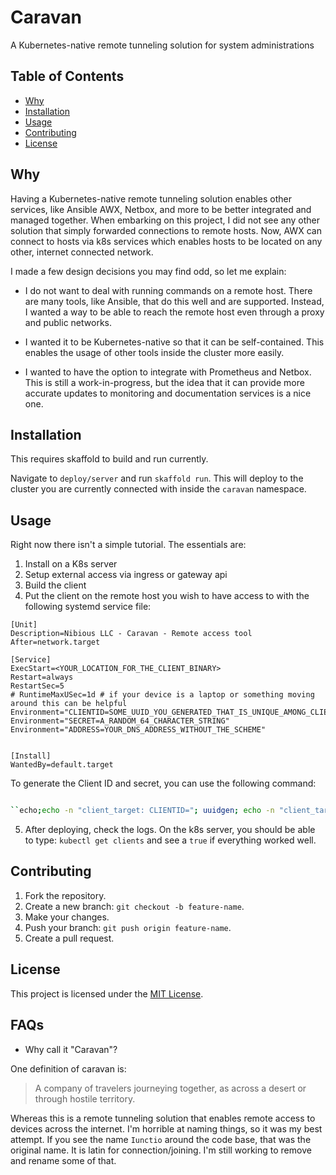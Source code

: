 # Caravan
A Kubernetes-native remote tunneling solution for system administrations 

## Table of Contents

- [Why](#why)
- [Installation](#installation)
- [Usage](#usage)
- [Contributing](#contributing)
- [License](#license)


## Why

Having a Kubernetes-native remote tunneling solution enables other services, like Ansible AWX, Netbox, and more to be better integrated and managed together. When embarking on this project, I did not see any other solution that simply forwarded connections to remote hosts. Now, AWX can connect to hosts via k8s services which enables hosts to be located on any other, internet connected network.

I made a few design decisions you may find odd, so let me explain:

- I do not want to deal with running commands on a remote host. There are many tools, like Ansible, that do this well and are supported. Instead, I wanted a way to be able to reach the remote host even through a proxy and public networks.

- I wanted it to be Kubernetes-native so that it can be self-contained. This enables the usage of other tools inside the cluster more easily. 

- I wanted to have the option to integrate with Prometheus and Netbox. This is still a work-in-progress, but the idea that it can provide more accurate updates to monitoring and documentation services is a nice one.

## Installation

This requires skaffold to build and run currently. 

Navigate to `deploy/server` and run `skaffold run`. This will deploy to the cluster you are currently connected with inside the `caravan` namespace.

## Usage

Right now there isn't a simple tutorial. The essentials are:

1. Install on a K8s server
2. Setup external access via ingress or gateway api
3. Build the client
4. Put the client on the remote host you wish to have access to with the following systemd service file:

```
[Unit]
Description=Nibious LLC - Caravan - Remote access tool
After=network.target

[Service]
ExecStart=<YOUR_LOCATION_FOR_THE_CLIENT_BINARY>
Restart=always
RestartSec=5
# RuntimeMaxUSec=1d # if your device is a laptop or something moving around this can be helpful
Environment="CLIENTID=SOME_UUID_YOU_GENERATED_THAT_IS_UNIQUE_AMONG_CLIENTS" 
Environment="SECRET=A_RANDOM_64_CHARACTER_STRING" 
Environment="ADDRESS=YOUR_DNS_ADDRESS_WITHOUT_THE_SCHEME"


[Install]
WantedBy=default.target
```


To generate the Client ID and secret, you can use the following command:

```bash

``echo;echo -n "client_target: CLIENTID="; uuidgen; echo -n "client_target: SECRET="; < /dev/urandom tr -dc _A-Z-a-z-0-9- | head -c${1:-64};echo;echo;echo;
```

5. After deploying, check the logs. On the k8s server, you should be able to type: `kubectl get clients` and see a `true` if everything worked well.

## Contributing

1. Fork the repository.
2. Create a new branch: `git checkout -b feature-name`.
3. Make your changes.
4. Push your branch: `git push origin feature-name`.
5. Create a pull request.

## License

This project is licensed under the [MIT License](LICENSE).


## FAQs

- Why call it "Caravan"?

One definition of caravan is: 

> A company of travelers journeying together, as across a desert or through hostile territory. 

Whereas this is a remote tunneling solution that enables remote access to 
devices across the internet. I'm horrible at naming things, so it was my
best attempt. If you see the name `Iunctio` around the code base, that 
was the original name. It is latin for connection/joining. I'm still
working to remove and rename some of that.
